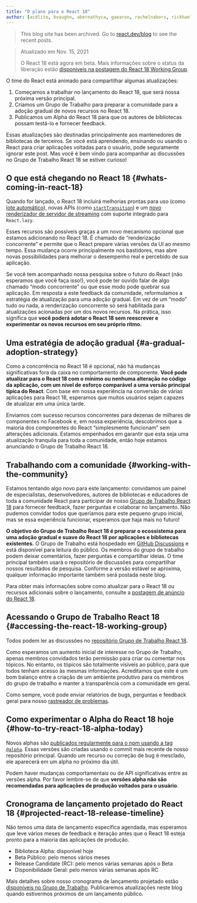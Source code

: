 ```yaml
---
title: "O plano para o React 18"
author: [acdlite, bvaughn, abernathyca, gaearon, rachelnabors, rickhanlonii, sebmarkbage, sethwebster]
---
```


<div class="scary">

> This blog site has been archived. Go to [react.dev/blog](https://react.dev/blog) to see the recent posts.

</div>

> Atualizado em Nov. 15, 2021
>
> O React 18 está agora em beta. Mais informações sobre o status da liberação estão [disponíveis na postagem do React 18 Working Group](https://github.com/reactwg/react-18/discussions/112).

O time do React está animado para compartilhar algumas atualizações:

1. Começamos a trabalhar no lançamento do React 18, que será nossa próxima versão principal.
2. Criamos um Grupo de Trabalho para preparar a comunidade para a adoção gradual de novos recursos no React 18.
3. Publicamos um Alpha do React 18 para que os autores de bibliotecas possam testá-lo e fornecer feedback.

Essas atualizações são destinadas principalmente aos mantenedores de bibliotecas de terceiros. Se você está aprendendo, ensinando ou usando o React para criar aplicações voltadas para o usuário, pode seguramente ignorar este post. Mas você é bem vindo para acompanhar as discussões no Grupo de Trabalho React 18 se estiver curioso!

## O que está chegando no React 18 {#whats-coming-in-react-18}

Quando for lançado, o React 18 incluirá melhorias prontas para uso (como [lote automático](https://github.com/reactwg/react-18/discussions/21)), novas APIs (como [`startTransition`](https://github.com/reactwg/react-18/discussions/41)) e um [novo renderizador de servidor de streaming](https://github.com/reactwg/react-18/discussions/37) com suporte integrado para `React.lazy`.

Esses recursos são possíveis graças a um novo mecanismo opcional que estamos adicionando no React 18. É chamado de “renderização concorrente” e permite que o React prepare várias versões da UI ao mesmo tempo. Essa mudança ocorre principalmente nos bastidores, mas abre novas possibilidades para melhorar o desempenho real e percebido de sua aplicação.

Se você tem acompanhado nossa pesquisa sobre o futuro do React (não esperamos que você faça isso!), você pode ter ouvido falar de algo chamado “modo concorrente” ou que esse modo pode quebrar sua aplicação. Em resposta a este feedback da comunidade, reformulamos a estratégia de atualização para uma adoção gradual. Em vez de um “modo” tudo ou nada, a renderização concorrente só será habilitada para atualizações acionadas por um dos novos recursos. Na prática, isso significa que **você poderá adotar o React 18 sem reescrever e experimentar os novos recursos em seu próprio ritmo.**

## Uma estratégia de adoção gradual {#a-gradual-adoption-strategy}

Como a concorrência no React 18 é opcional, não há mudanças significativas fora da caixa no comportamento de componente. **Você pode atualizar para o React 18 com o mínimo ou nenhuma alteração no código da aplicação, com um nível de esforço comparável a uma versão principal típica do React**. Com base em nossa experiência na conversão de várias aplicações para React 18, esperamos que muitos usuários sejam capazes de atualizar em uma única tarde.

Enviamos com sucesso recursos concorrentes para dezenas de milhares de componentes no Facebook e, em nossa experiência, descobrimos que a maioria dos componentes do React “simplesmente funcionam” sem alterações adicionais. Estamos empenhados em garantir que esta seja uma atualização tranquila para toda a comunidade, então hoje estamos anunciando o Grupo de Trabalho React 18.

## Trabalhando com a comunidade {#working-with-the-community}

Estamos tentando algo novo para este lançamento: convidamos um painel de especialistas, desenvolvedores, autores de bibliotecas e educadores de toda a comunidade React para participar de nosso [Grupo de Trabalho React 18](https://github.com/reactwg/react-18) para fornecer feedback, fazer perguntas e colaborar no lançamento. Não pudemos convidar todos que queríamos para este pequeno grupo inicial, mas se essa experiência funcionar, esperamos que haja mais no futuro!

**O objetivo do Grupo de Trabalho React 18 é preparar o ecossistema para uma adoção gradual e suave do React 18 por aplicações e bibliotecas existentes.** O Grupo de Trabalho está hospedado em [GitHub Discussions](https://github.com/reactwg/react-18/discussions) e está disponível para leitura do público. Os membros do grupo de trabalho podem deixar comentários, fazer perguntas e compartilhar ideias. O time principal também usará o repositório de discussões para compartilhar nossos resultados de pesquisa. Conforme a versão estável se aproxima, qualquer informação importante também será postada neste blog.

Para obter mais informações sobre como atualizar para o React 18 ou recursos adicionais sobre o lançamento, consulte a [postagem de anúncio do React 18](https://github.com/reactwg/react-18/discussions/4).

## Acessando o Grupo de Trabalho React 18 {#accessing-the-react-18-working-group}

Todos podem ler as discussões no [repositório Grupo de Trabalho React 18](https://github.com/reactwg/react-18).

Como esperamos um aumento inicial de interesse no Grupo de Trabalho, apenas membros convidados terão permissão para criar ou comentar nos tópicos. No entanto, os tópicos são totalmente visíveis ao público, para que todos tenham acesso às mesmas informações. Acreditamos que este é um bom balanço entre a criação de um ambiente produtivo para os membros do grupo de trabalho e manter a transparência com a comunidade em geral.

Como sempre, você pode enviar relatórios de bugs, perguntas e feedback geral para nosso [rastreador de problemas](https://github.com/facebook/react/issues).

## Como experimentar o Alpha do React 18 hoje {#how-to-try-react-18-alpha-today}

Novos alphas são [publicados regularmente para o npm usando a tag `@alpha`](https://github.com/reactwg/react-18/discussions/9). Essas versões são criadas usando o commit mais recente de nosso repositório principal. Quando um recurso ou correção de bug é mesclado, ele aparecerá em um alpha no próximo dia útil.

Podem haver mudanças comportamentais ou de API significativas entre as versões alpha. Por favor lembre-se de que **versões alpha não são recomendadas para aplicações de produção voltados para o usuário**.

## Cronograma de lançamento projetado do React 18 {#projected-react-18-release-timeline}

Não temos uma data de lançamento específica agendada, mas esperamos que leve vários meses de feedback e iteração antes que o React 18 esteja pronto para a maioria das aplicações de produção.

* Biblioteca Alpha: disponível hoje
* Beta Público: pelo menos vários meses
* Release Candidate (RC): pelo menos várias semanas após o Beta
* Disponibilidade Geral: pelo menos várias semanas após RC

Mais detalhes sobre nosso cronograma de lançamento projetado estão [disponíveis no Grupo de Trabalho](https://github.com/reactwg/react-18/discussions/9). Publicaremos atualizações neste blog quando estivermos próximos de um lançamento público.

